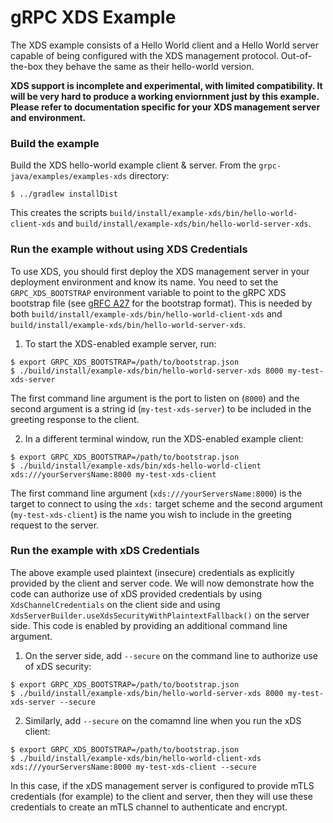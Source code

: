 gRPC XDS Example
================

The XDS example consists of a Hello World client and a Hello World server capable of
being configured with the XDS management protocol. Out-of-the-box they behave the same
as their hello-world version.

__XDS support is incomplete and experimental, with limited compatibility. It
will be very hard to produce a working enviornment just by this example. Please
refer to documentation specific for your XDS management server and
environment.__

### Build the example

Build the XDS hello-world example client & server. From the `grpc-java/examples/examples-xds`
directory:
```
$ ../gradlew installDist
```

This creates the scripts `build/install/example-xds/bin/hello-world-client-xds` and
`build/install/example-xds/bin/hello-world-server-xds`.

### Run the example without using XDS Credentials

To use XDS, you should first deploy the XDS management server in your deployment environment
and know its name. You need to set the `GRPC_XDS_BOOTSTRAP` environment variable to point to the
gRPC XDS bootstrap file (see
[gRFC A27](https://github.com/grpc/proposal/blob/master/A27-xds-global-load-balancing.md#xdsclient-and-bootstrap-file) for the
bootstrap format). This is needed by both `build/install/example-xds/bin/hello-world-client-xds`
and `build/install/example-xds/bin/hello-world-server-xds`.

1. To start the XDS-enabled example server, run:
```
$ export GRPC_XDS_BOOTSTRAP=/path/to/bootstrap.json
$ ./build/install/example-xds/bin/hello-world-server-xds 8000 my-test-xds-server
```

The first command line argument is the port to listen on (`8000`) and the second argument is a string
id (`my-test-xds-server`) to be included in the greeting response to the client.

2. In a different terminal window, run the XDS-enabled example client:
```
$ export GRPC_XDS_BOOTSTRAP=/path/to/bootstrap.json
$ ./build/install/example-xds/bin/xds-hello-world-client xds:///yourServersName:8000 my-test-xds-client
```
The first command line argument (`xds:///yourServersName:8000`) is the target to connect to using the
`xds:` target scheme and the second argument (`my-test-xds-client`) is the name you wish to include in
the greeting request to the server.

### Run the example with xDS Credentials

The above example used plaintext (insecure) credentials as explicitly provided by the client and server
code. We will now demonstrate how the code can authorize use of xDS provided credentials by using
`XdsChannelCredentials` on the client side and using `XdsServerBuilder.useXdsSecurityWithPlaintextFallback()`
on the server side. This code is enabled by providing an additional command line argument.

1. On the server side, add `--secure` on the command line to authorize use of xDS security:
```
$ export GRPC_XDS_BOOTSTRAP=/path/to/bootstrap.json
$ ./build/install/example-xds/bin/hello-world-server-xds 8000 my-test-xds-server --secure
```

2. Similarly, add `--secure` on the comamnd line when you run the xDS client:
```
$ export GRPC_XDS_BOOTSTRAP=/path/to/bootstrap.json
$ ./build/install/example-xds/bin/hello-world-client-xds xds:///yourServersName:8000 my-test-xds-client --secure
```

In this case, if the xDS management server is configured to provide mTLS credentials (for example) to the client and
server, then they will use these credentials to create an mTLS channel to authenticate and encrypt.
